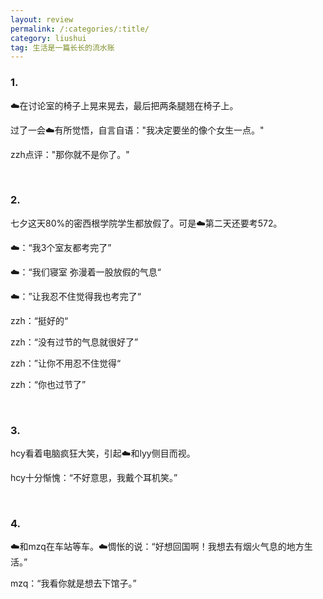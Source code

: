 ```yaml
---
layout: review
permalink: /:categories/:title/
category: liushui
tag: 生活是一篇长长的流水账
---
```



### 1. 

☁️在讨论室的椅子上晃来晃去，最后把两条腿翘在椅子上。

过了一会☁️有所觉悟，自言自语："我决定要坐的像个女生一点。"

zzh点评："那你就不是你了。"

<br/>

### 2.

七夕这天80%的密西根学院学生都放假了。可是☁️第二天还要考572。

☁️：“我3个室友都考完了”

☁️：“我们寝室 弥漫着一股放假的气息“

☁️：”让我忍不住觉得我也考完了“

zzh：“挺好的“

zzh：“没有过节的气息就很好了”

zzh：”让你不用忍不住觉得“

zzh：“你也过节了”

<br/>

### 3.

hcy看着电脑疯狂大笑，引起☁️和lyy侧目而视。

hcy十分惭愧：“不好意思，我戴个耳机笑。”

<br/>

### 4.

☁️和mzq在车站等车。☁️惆怅的说：“好想回国啊！我想去有烟火气息的地方生活。”

mzq：“我看你就是想去下馆子。”

<br/>

